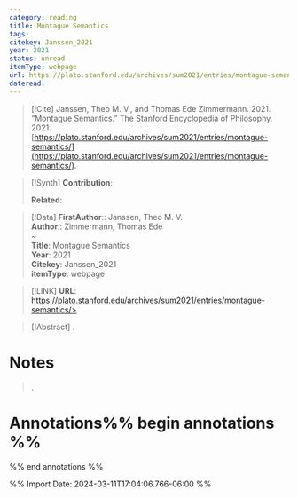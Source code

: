 ```yaml
---
category: reading
title: Montague Semantics
tags: 
citekey: Janssen_2021
year: 2021
status: unread
itemType: webpage
url: https://plato.stanford.edu/archives/sum2021/entries/montague-semantics/
dateread:
---
```


> [!Cite]
> Janssen, Theo M. V., and Thomas Ede Zimmermann. 2021. “Montague Semantics.” The Stanford Encyclopedia of Philosophy. 2021. [https://plato.stanford.edu/archives/sum2021/entries/montague-semantics/](https://plato.stanford.edu/archives/sum2021/entries/montague-semantics/).

>[!Synth]
>**Contribution**: 
>
>**Related**: 
>

>[!Data]
> **FirstAuthor**:: Janssen, Theo M. V.  
> **Author**:: Zimmermann, Thomas Ede  
~    
> **Title**: Montague Semantics  
> **Year**: 2021   
> **Citekey**: Janssen_2021  
> **itemType**: webpage    

> [!LINK] 
>**URL**: https://plato.stanford.edu/archives/sum2021/entries/montague-semantics/>.



> [!Abstract]
>.
> 
# Notes
>.


# Annotations%% begin annotations %%


%% end annotations %%

%% Import Date: 2024-03-11T17:04:06.766-06:00 %%
